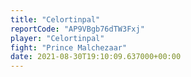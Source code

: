 ```yaml
---
title: "Celortinpal"
reportCode: "AP9VBgb76dTW3Fxj"
player: "Celortinpal"
fight: "Prince Malchezaar"
date: 2021-08-30T19:10:09.637000+00:00
---
```

